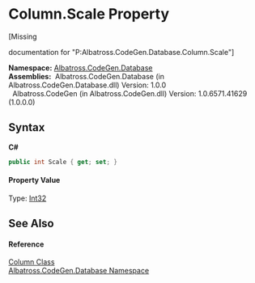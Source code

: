 # Column.Scale Property 
 

\[Missing <summary> documentation for "P:Albatross.CodeGen.Database.Column.Scale"\]

**Namespace:**&nbsp;<a href="N_Albatross_CodeGen_Database.md">Albatross.CodeGen.Database</a><br />**Assemblies:**&nbsp;&nbsp;Albatross.CodeGen.Database (in Albatross.CodeGen.Database.dll) Version: 1.0.0<br />&nbsp;&nbsp;Albatross.CodeGen (in Albatross.CodeGen.dll) Version: 1.0.6571.41629 (1.0.0.0)<br />

## Syntax

**C#**<br />
``` C#
public int Scale { get; set; }
```


#### Property Value
Type: <a href="http://msdn2.microsoft.com/en-us/library/td2s409d" target="_blank">Int32</a>

## See Also


#### Reference
<a href="T_Albatross_CodeGen_Database_Column.md">Column Class</a><br /><a href="N_Albatross_CodeGen_Database.md">Albatross.CodeGen.Database Namespace</a><br />